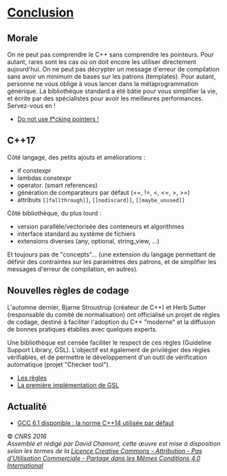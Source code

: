 # [Conclusion](README.md)

## Morale

On ne peut pas comprendre le C++ sans comprendre les pointeurs. Pour autant, rares sont les cas où on doit encore les utiliser directement aujourd'hui. On ne peut pas décrypter un message d'erreur de compilation sans avoir un minimum de bases sur les patrons (templates). Pour autant, personne ne vous oblige à vous lancer dans la métaprogrammation générique. La bibliothèque standard a été bâtie pour vous simplifier la vie, et écrite par des spécialistes pour avoir les meilleures performances. Servez-vous en \!

  - [Do not use f\*cking pointers \!](http://klmr.me/slides/modern-cpp.pdf)

## C++17

Côté langage, des petits ajouts et améliorations :

  - if constexpr
  - lambdas constexpr
  - operator. (smart references)
  - génération de comparateurs par défaut (==, \!=, \<, \<=, \>, \>=)
  - attributs `[[fallthrough]]`, `[[nodiscard]]`, `[[maybe_unused]]`

Côté bibliothèque, du plus lourd :

  - version parallèle/vectorisée des conteneurs et algorithmes
  - interface standard au système de fichiers
  - extensions diverses (any, optional, string\_view, ...)

Et toujours pas de "concepts"... (une extension du langage permettant de définir des contraintes sur les paramètres des patrons, et de simplifier les messages d'erreur de compilation, en autres).

## Nouvelles règles de codage

L'automne dernier, Bjarne Stroustrup (créateur de C++) et Herb Sutter (responsable du comité de normalisation) ont officialisé un projet de règles de codage, destiné à faciliter l'adoption du C++ "moderne" et la diffusion de bonnes pratiques établies avec quelques experts.

Une bibliothèque est censée faciliter le respect de ces règles (Guideline Support Library, GSL). L'objectif est également de privilégier des règles vérifiables, et de permettre le développement d'un outil de vérification automatique (projet "Checker tool").

  - [Les règles](https://github.com/isocpp/CppCoreGuidelines)
  - [La première implémentation de GSL](https://github.com/microsoft/gsl)

## Actualité

  - [GCC 6.1 disponible : la norme C++14 utilisée par défaut](http://www.nextinpact.com/news/99604-gcc-6-1-disponible-norme-c14-utilisee-par-defaut.htm)

  
  
© *CNRS 2016*  
*Assemblé et rédigé par David Chamont, cette œuvre est mise à disposition selon les termes de la [Licence Creative Commons - Attribution - Pas d’Utilisation Commerciale - Partage dans les Mêmes Conditions 4.0 International](http://creativecommons.org/licenses/by-nc-sa/4.0/)*
